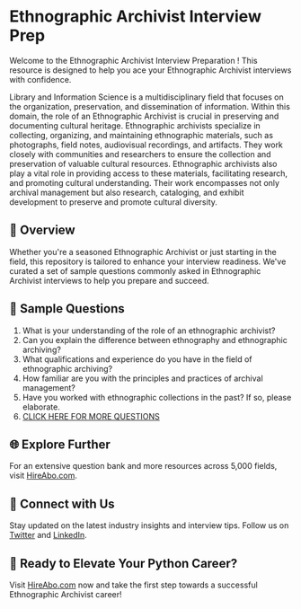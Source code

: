 # Ethnographic Archivist Interview Prep

Welcome to the Ethnographic Archivist Interview Preparation ! This resource is designed to help you ace your Ethnographic Archivist interviews with confidence.

Library and Information Science is a multidisciplinary field that focuses on the organization, preservation, and dissemination of information. Within this domain, the role of an Ethnographic Archivist is crucial in preserving and documenting cultural heritage. Ethnographic archivists specialize in collecting, organizing, and maintaining ethnographic materials, such as photographs, field notes, audiovisual recordings, and artifacts. They work closely with communities and researchers to ensure the collection and preservation of valuable cultural resources. Ethnographic archivists also play a vital role in providing access to these materials, facilitating research, and promoting cultural understanding. Their work encompasses not only archival management but also research, cataloging, and exhibit development to preserve and promote cultural diversity.

## 🚀 Overview

Whether you're a seasoned Ethnographic Archivist or just starting in the field, this repository is tailored to enhance your interview readiness. We've curated a set of sample questions commonly asked in Ethnographic Archivist interviews to help you prepare and succeed.

## 📝 Sample Questions

1. What is your understanding of the role of an ethnographic archivist?
2. Can you explain the difference between ethnography and ethnographic archiving?
3. What qualifications and experience do you have in the field of ethnographic archiving?
4. How familiar are you with the principles and practices of archival management?
5. Have you worked with ethnographic collections in the past? If so, please elaborate.
6. [CLICK HERE FOR MORE QUESTIONS](https://hireabo.com/job/18_2_46/Ethnographic%20Archivist)

## 🌐 Explore Further

For an extensive question bank and more resources across 5,000 fields, visit [HireAbo.com](https://www.hireabo.com).

## 📱 Connect with Us

Stay updated on the latest industry insights and interview tips. Follow us on [Twitter](https://twitter.com/hireabo) and [LinkedIn](https://www.linkedin.com/in/hire-abo-3609972a8/).

## 🚀 Ready to Elevate Your Python Career?

Visit [HireAbo.com](https://www.hireabo.com) now and take the first step towards a successful Ethnographic Archivist career!
